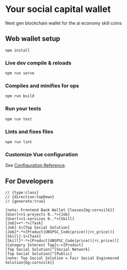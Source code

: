 # Your social capital wallet

Next gen blockchain wallet for the ai economy skill coins

## Web wallet setup

```
npm install
```

### Live dev compile & reloads

```
npm run serve
```

### Compiles and minifies for ops

```
npm run build
```

### Run your tests

```
npm run test
```

### Lints and fixes files

```
npm run lint
```

### Customize Vue configuration

See [Configuration Reference](https://cli.vuejs.org/config/).

## For Developers

```yuml
// {type:class}
// {direction:topDown}
// {generate:true}

[note: Frontend Bank Wallet Classes{bg:cornsilk}]
[User]<>1-projects 0..*>[Job]
[User]<>1-services 0..*>[Skill]
[Job]++*-*>[Task]
[Job]-1>[Top Social Solution]
[Job]*-*>[Product|UNSPSC_Code|price()|rc_price()]
[Skill]-1>[Task]
[Skill]*-*>[Product|UNSPSC_Code|price()|rc_price()]
[Category Interest Tag]<->[Product]
[Top Social Solution]^[Social Network]
[Top Social Solution]^[Public]
[note: Top Social Solution = Fair Social Engineered Solution{bg:cornsilk}]
```
